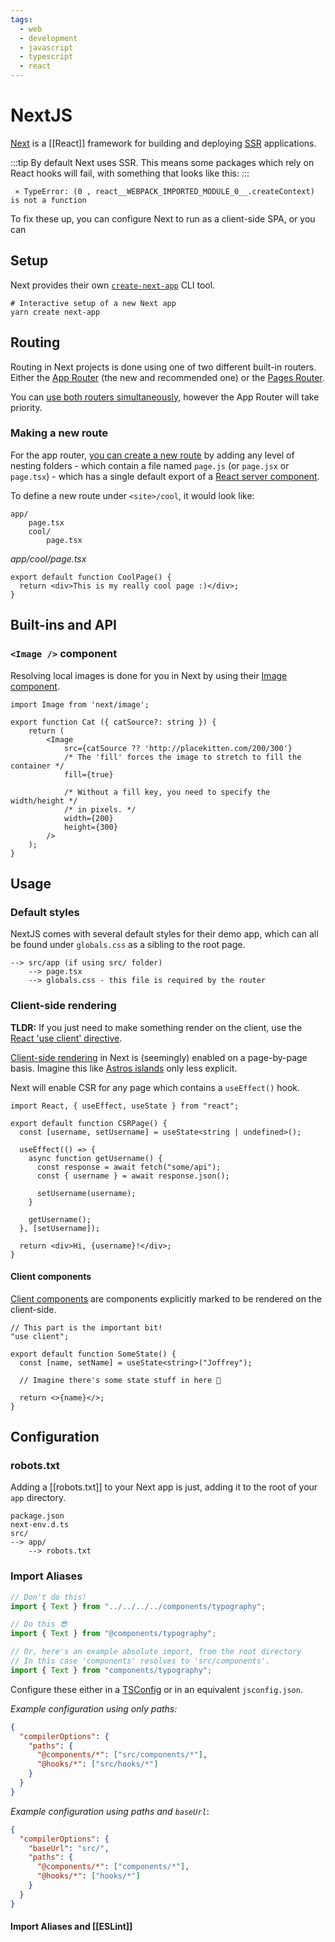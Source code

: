 ```yaml
---
tags:
  - web
  - development
  - javascript
  - typescript
  - react
---
```


# NextJS

[Next](https://nextjs.org/) is a [[React]] framework for building and deploying [SSR](Web%20Terminology#SSR) applications.

:::tip
By default Next uses SSR. This means some packages which rely on React hooks will fail, with something that looks like this:
:::

```
 ⨯ TypeError: (0 , react__WEBPACK_IMPORTED_MODULE_0__.createContext) is not a function
```

To fix these up, you can configure Next to run as a client-side SPA, or you can

## Setup

Next provides their own [`create-next-app`](https://nextjs.org/docs/pages/api-reference/create-next-app) CLI tool.

```shell
# Interactive setup of a new Next app
yarn create next-app
```

## Routing

Routing in Next projects is done using one of two different built-in routers.
Either the [App Router](https://nextjs.org/docs/app) (the new and recommended one) or the [Pages Router](https://nextjs.org/docs/pages/building-your-application).

You can [use both routers simultaneously](https://nextjs.org/docs/app/building-your-application/routing#the-app-router), however the App Router will take priority.

### Making a new route

For the app router, [you can create a new route](https://nextjs.org/docs/app/building-your-application/routing/defining-routes#creating-routes) by adding any level of nesting folders - which contain a file named `page.js` (or `page.jsx` or `page.tsx`) - which has a single default export of a [React server component](https://nextjs.org/docs/app/building-your-application/rendering/server-components).

To define a new route under `<site>/cool`, it would look like:

```
app/
	page.tsx
	cool/
		page.tsx
```

_app/cool/page.tsx_

```tsx
export default function CoolPage() {
  return <div>This is my really cool page :)</div>;
}
```

## Built-ins and API

### `<Image />` component

Resolving local images is done for you in Next by using their [Image component](https://nextjs.org/docs/pages/api-reference/components/image).

```tsx
import Image from 'next/image';

export function Cat ({ catSource?: string }) {
	return (
		<Image
			src={catSource ?? 'http://placekitten.com/200/300'}
			/* The 'fill' forces the image to stretch to fill the container */
			fill={true}

			/* Without a fill key, you need to specify the width/height */
			/* in pixels. */
			width={200}
			height={300}
		/>
	);
}
```

## Usage

### Default styles

NextJS comes with several default styles for their demo app, which can all be found under `globals.css` as a sibling to the root page.

```
--> src/app (if using src/ folder)
	--> page.tsx
	--> globals.css - this file is required by the router
```

### Client-side rendering

**TLDR:** If you just need to make something render on the client, use the [React 'use client' directive](https://react.dev/reference/react/use-client).

[Client-side rendering](https://nextjs.org/docs/pages/building-your-application/rendering/client-side-rendering) in Next is (seemingly) enabled on a page-by-page basis. Imagine this like [Astros islands](Astro#Islands) only less explicit.

Next will enable CSR for any page which contains a `useEffect()` hook.

```tsx
import React, { useEffect, useState } from "react";

export default function CSRPage() {
  const [username, setUsername] = useState<string | undefined>();

  useEffect(() => {
    async function getUsername() {
      const response = await fetch("some/api");
      const { username } = await response.json();

      setUsername(username);
    }

    getUsername();
  }, [setUsername]);

  return <div>Hi, {username}!</div>;
}
```

#### Client components

[Client components](https://nextjs.org/docs/app/building-your-application/rendering/client-components) are components explicitly marked to be rendered on the client-side.

```tsx
// This part is the important bit!
"use client";

export default function SomeState() {
  const [name, setName] = useState<string>("Joffrey");

  // Imagine there's some state stuff in here 👻

  return <>{name}</>;
}
```

## Configuration

### robots.txt

Adding a [[robots.txt]] to your Next app is just, adding it to the root of your `app` directory.

```
package.json
next-env.d.ts
src/
--> app/
    --> robots.txt
```

### Import Aliases

```js
// Don't do this!
import { Text } from "../../../../components/typography";

// Do this 😎
import { Text } from "@components/typography";

// Or, here's an example absolute import, from the root directory
// In this case 'components' resolves to 'src/components'.
import { Text } from "components/typography";
```

Configure these either in a [TSConfig](TypeScript#Configuration) or in an equivalent `jsconfig.json`.

_Example configuration using only paths:_

```json
{
  "compilerOptions": {
    "paths": {
      "@components/*": ["src/components/*"],
      "@hooks/*": ["src/hooks/*"]
    }
  }
}
```

_Example configuration using paths and `baseUrl`_:

```json
{
  "compilerOptions": {
    "baseUrl": "src/",
    "paths": {
      "@components/*": ["components/*"],
      "@hooks/*": ["hooks/*"]
    }
  }
}
```

#### Import Aliases and [[ESLint]]
